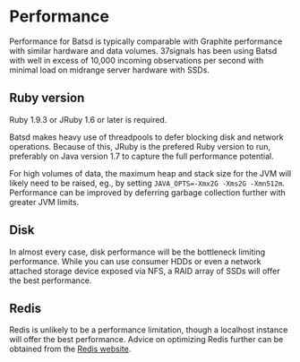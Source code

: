 # Performance

Performance for Batsd is typically comparable with Graphite performance with similar 
hardware and data volumes. 37signals has been using Batsd with well in excess
of 10,000 incoming observations per second with minimal load on midrange server
hardware with SSDs.

## Ruby version

Ruby 1.9.3 or JRuby 1.6 or later is required.

Batsd makes heavy use of threadpools to defer blocking disk and network operations. 
Because of this, JRuby is the prefered Ruby version to run, preferably on Java
version 1.7 to capture the full performance potential.

For high volumes of data, the maximum heap and stack size for the JVM will
likely need to be raised, eg., by setting `JAVA_OPTS=-Xmx2G -Xms2G -Xmn512m`.
Performance can be improved by deferring garbage collection further with
greater JVM limits.

## Disk

In almost every case, disk performance will be the bottleneck limiting
performance. While you can use consumer HDDs or even a network attached storage
device exposed via NFS, a RAID array of SSDs will offer the best performance.

## Redis

Redis is unlikely to be a performance limitation, though a localhost instance
will offer the best performance. Advice on optimizing Redis further can be
obtained from the [Redis website](http://redis.io).
